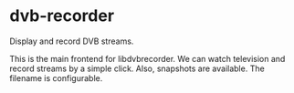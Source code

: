 # dvb-recorder
Display and record DVB streams.

This is the main frontend for libdvbrecorder. We can watch television and record
streams by a simple click. Also, snapshots are available. The filename is
configurable.
